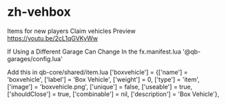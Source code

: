 # zh-vehbox
Items for new players Claim vehicles
Preview
https://youtu.be/2cL1qGVKyWw

If Using a Different Garage Can Change In the fx.manifest.lua
'@qb-garages/config.lua'

Add this in qb-core/shared/item.lua
['boxvehicle'] 				 	 = {['name'] = 'boxvehicle', 			  	  		['label'] = 'Box Vehicle', 				['weight'] = 0, 		['type'] = 'item', 		['image'] = 'boxvehicle.png', 			['unique'] = false, 	['useable'] = true, 	['shouldClose'] = true,	   ['combinable'] = nil,   ['description'] = 'Box Vehicle'},
